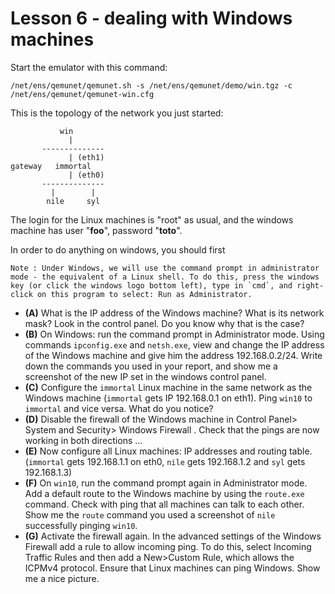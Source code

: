 # Lesson 6 - dealing with Windows machines

Start the emulator with this command:

    /net/ens/qemunet/qemunet.sh -s /net/ens/qemunet/demo/win.tgz -c /net/ens/qemunet/qemunet-win.cfg

This is the topology of the network you just started:

               win
                 |
           --------------   
                 | (eth1)
    gateway   immortal
                 | (eth0)
           --------------  
             |        |
            nile     syl  

The login for the Linux machines is "root" as usual, and the windows machine has user "**foo**", password "**toto**".

In order to do anything on windows, you should first


    Note : Under Windows, we will use the command prompt in administrator mode - the equivalent of a Linux shell. To do this, press the windows key (or click the windows logo bottom left), type in `cmd`, and right-click on this program to select: Run as Administrator.


- **(A)** What is the IP address of the Windows machine? What is its network mask? Look in the control panel. Do you know why that is the case?
- **(B)** On Windows: run the command prompt in Administrator mode. Using commands `ipconfig.exe` and `netsh.exe`, view and change the IP address of the Windows machine and give him the address 192.168.0.2/24. Write down the commands you used in your report, and show me a screenshot of the new IP set in the windows control panel.
- **(C)** Configure the `immortal` Linux machine in the same network as the Windows machine (`immortal` gets IP 192.168.0.1 on eth1). Ping `win10` to `immortal` and vice versa. What do you notice?
- **(D)** Disable the firewall of the Windows machine in Control Panel> System and Security> Windows Firewall . Check that the pings are now working in both directions ...
- **(E)** Now configure all Linux machines: IP addresses and routing table. (`immortal` gets 192.168.1.1 on eth0, `nile` gets 192.168.1.2 and `syl` gets 192.168.1.3)
- **(F)** On `win10`, run the command prompt again in Administrator mode. Add a default route to the Windows machine by using the `route.exe` command. Check with ping that all machines can talk to each other. Show me the `route` command you used a screenshot of `nile` successfully pinging `win10`.
- **(G)** Activate the firewall again. In the advanced settings of the Windows Firewall add a rule to allow incoming ping. To do this, select Incoming Traffic Rules and then add a New>Custom Rule, which allows the ICPMv4 protocol. Ensure that Linux machines can ping Windows. Show me a nice picture.
